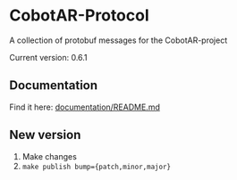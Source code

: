 # CobotAR-Protocol
A collection of protobuf messages for the CobotAR-project

Current version: 0.6.1

## Documentation
Find it here: [documentation/README.md](documentation/README.md)

## New version
1. Make changes
2. `make publish bump={patch,minor,major}`
